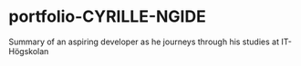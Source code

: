 # portfolio-CYRILLE-NGIDE
Summary of an aspiring developer as he journeys through his studies at IT-Högskolan
